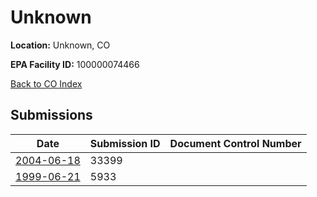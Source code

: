 # Unknown

**Location:** Unknown, CO

**EPA Facility ID:** 100000074466

[Back to CO Index](../../index.md)

## Submissions

| Date | Submission ID | Document Control Number |
|------|--------------|-------------------------|
| [2004-06-18](submissions/33399.md) | 33399 |  |
| [1999-06-21](submissions/5933.md) | 5933 |  |
